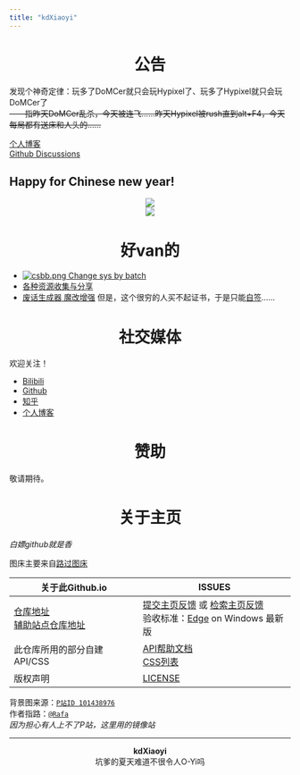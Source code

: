```yaml
---
title: "kdXiaoyi"
---
```

# <center>公告</center>
发现个神奇定律：玩多了DoMCer就只会玩Hypixel了、玩多了Hypixel就只会玩DoMCer了<br>
~~——指昨天DoMCer乱杀，今天被连飞……昨天Hypixel被rush直到alt+F4，今天每局都有送床和人头的……~~

[个人博客](/blogs/index)<br>
[Github Discussions](//github.com/kdXiaoyi/kdxiaoyi.github.io/discussions)

## Happy for Chinese new year!
<center><img src="https://s1.ax1x.com/2023/01/07/pSE5jII.jpg"></center>
<center><img src="https://s1.ax1x.com/2022/12/31/pS9sKFx.png"></center>

# <center>好van的</center>
* [![csbb.png](https://s1.ax1x.com/2022/08/21/vyApIs.png) Change sys by batch](/change-sys-by-batch)
* [各种资源收集与分享](/resource-share)
* [废话生成器 魔改增强](/Project/BullshitGenerator/spawner.html)
但是，这个很穷的人买不起证书，于是只能[自签](https://pan.huang1111.cn/s/KBDVCY)……

# <center>社交媒体</center>
欢迎关注！
* [Bilibili](//space.bilibili.com/1987247870)
* [Github](//github.com/kdxiaoyi)
* [知乎](//www.zhihu.com/people/kdxiaoyi)
* [个人博客](/blogs/index)

# <center>赞助</center>
敬请期待。

# <center>关于主页</center>
*白嫖github就是香*

图床主要来自[路过图床](//imgse.com)

| 关于此Github.io | ISSUES |
|-|-|
| [仓库地址](//github.com/kdXiaoyi/kdxiaoyi.github.io)<br>[辅助站点仓库地址](//github.com/kdX233/kdx233.github.io) | [提交主页反馈](//github.com/kdXiaoyi/kdxiaoyi.github.io/issues/new/choose) 或 [检索主页反馈](//github.com/kdXiaoyi/kdxiaoyi.github.io/issues?q=is%3Aissue)<br>验收标准：[Edge](https://www.microsoft.com/edge) on Windows 最新版 |
| 此仓库所用的部分自建API/CSS | [API帮助文档](https://github.com/kdXiaoyi/kdxiaoyi.github.io/blob/main/api/_index.md)<br>[CSS列表](https://github.com/kdX233/kdx233.github.io/blob/master/res/css/_index.md) |
|版权声明|[LICENSE](//kdxiaoyi.github.io/LICENSE_)|

背景图来源：[`P站ID 101438976`](https://pixivel.moe/illust/101438976)<br>
作者指路：[`@Rafa`](https://pixivel.moe/illustrator/3970196)<br>
*因为担心有人上不了P站，这里用的镜像站*

---
<center><strong>kdXiaoyi</strong></center>
<center>坑爹的夏天难道不很令人O-Yi吗</center>